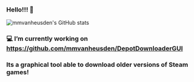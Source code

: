 ### Hello!!! 👋
![mmvanheusden's GitHub stats](https://github-readme-stats.vercel.app/api?username=mmvanheusden&show_icons=true&bg_color=30,e96443,904e95&title_color=fff&text_color=fff)
### 💻  I’m currently working on https://github.com/mmvanheusden/DepotDownloaderGUI
### Its a graphical tool able to download older versions of Steam games!
